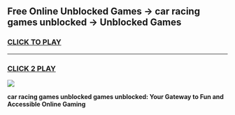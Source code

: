 
## Free Online Unblocked Games → car racing games unblocked → Unblocked Games
<h3>
<a href="https://premium.freeplayer.one?title=car_racing_games_unblocked&ref=21F">CLICK TO PLAY</a></h3>
<hr>

<h3>
<a href="https://premium.freeplayer.one?title=car_racing_games_unblocked&ref=21F">CLICK 2 PLAY</a>
  
</h3>

<a href="https://premium.freeplayer.one?title=car_racing_games_unblocked&ref=21F/"><img src="https://clearcache.store/games.png"></a>


**car racing games unblocked games unblocked: Your Gateway to Fun and Accessible Online Gaming**
